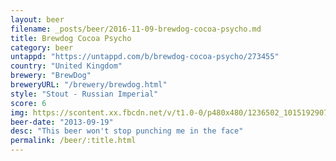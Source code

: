 ```yaml
---
layout: beer
filename: _posts/beer/2016-11-09-brewdog-cocoa-psycho.md
title: Brewdog Cocoa Psycho
category: beer
untappd: "https://untappd.com/b/brewdog-cocoa-psycho/273455"
country: "United Kingdom"
brewery: "BrewDog"
breweryURL: "/brewery/brewdog.html"
style: "Stout - Russian Imperial"
score: 6
img: https://scontent.xx.fbcdn.net/v/t1.0-0/p480x480/1236502_10151929072183745_392721452_n.jpg?oh=da72231e48bdec337220a6f2364ba513&oe=59C83663
beer-date: "2013-09-19"
desc: "This beer won't stop punching me in the face"
permalink: /beer/:title.html
---
```

